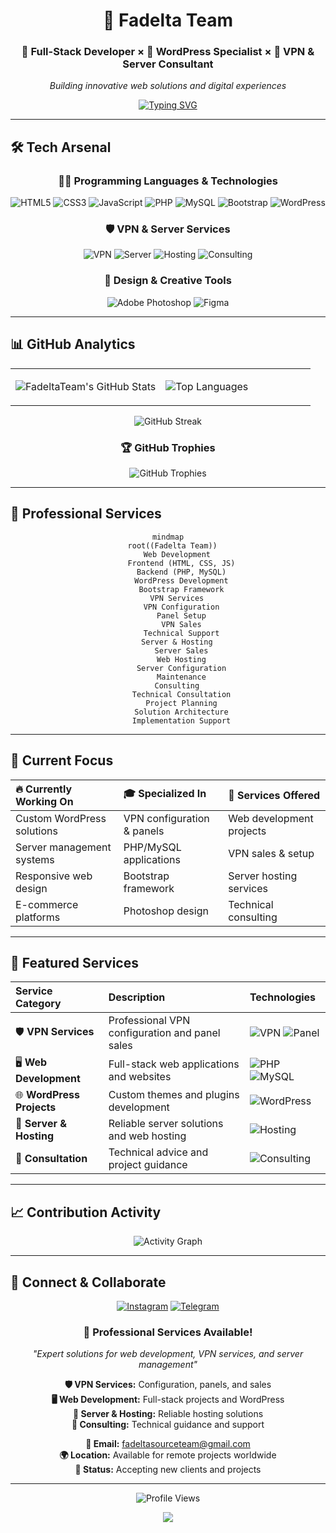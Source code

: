 <div align="center">

# 🌟 Fadelta Team

### 🚀 Full-Stack Developer × 🎨 WordPress Specialist × 📱 VPN & Server Consultant

*Building innovative web solutions and digital experiences*

[![Typing SVG](https://readme-typing-svg.demolab.com?font=Fira+Code&weight=500&size=18&duration=3000&pause=1000&color=00D9FF&center=true&vCenter=true&multiline=true&width=600&height=80&lines=Passionate+Full-Stack+Developer;Creating+Modern+Web+Applications;VPN+%26+Server+Consultant)](https://git.io/typing-svg)

</div>

---

## 🛠 Tech Arsenal

<div align="center">

### 👨‍💻 Programming Languages & Technologies
![HTML5](https://img.shields.io/badge/HTML5-E34F26?style=for-the-badge&logo=html5&logoColor=white)
![CSS3](https://img.shields.io/badge/CSS3-1572B6?style=for-the-badge&logo=css3&logoColor=white)
![JavaScript](https://img.shields.io/badge/JavaScript-F7DF1E?style=for-the-badge&logo=javascript&logoColor=black)
![PHP](https://img.shields.io/badge/PHP-777BB4?style=for-the-badge&logo=php&logoColor=white)
![MySQL](https://img.shields.io/badge/MySQL-4479A1?style=for-the-badge&logo=mysql&logoColor=white)
![Bootstrap](https://img.shields.io/badge/Bootstrap-7952B3?style=for-the-badge&logo=bootstrap&logoColor=white)
![WordPress](https://img.shields.io/badge/WordPress-21759B?style=for-the-badge&logo=wordpress&logoColor=white)

### 🛡 VPN & Server Services
![VPN](https://img.shields.io/badge/VPN_Configuration-4A154B?style=for-the-badge&logo=protonvpn&logoColor=white)
![Server](https://img.shields.io/badge/Server_Hosting-FF6B35?style=for-the-badge&logo=server&logoColor=white)
![Hosting](https://img.shields.io/badge/Web_Hosting-00979D?style=for-the-badge&logo=apache&logoColor=white)
![Consulting](https://img.shields.io/badge/Technical_Consulting-107C10?style=for-the-badge&logo=microsoft&logoColor=white)

### 🎨 Design & Creative Tools
![Adobe Photoshop](https://img.shields.io/badge/Photoshop-31A8FF?style=for-the-badge&logo=Adobe-Photoshop&logoColor=white)
![Figma](https://img.shields.io/badge/Figma-F24E1E?style=for-the-badge&logo=figma&logoColor=white)

</div>

---

## 📊 GitHub Analytics

<div align="center">
<table>
<tr>
<td width="50%">

![FadeltaTeam's GitHub Stats](https://github-readme-stats.vercel.app/api?username=FadeltaTeam&show_icons=true&theme=tokyonight&hide_border=true&bg_color=0D1117&title_color=00D9FF&icon_color=00D9FF&text_color=FFFFFF)

</td>
<td width="50%">

![Top Languages](https://github-readme-stats.vercel.app/api/top-langs/?username=FadeltaTeam&layout=compact&theme=tokyonight&hide_border=true&bg_color=0D1117&title_color=00D9FF&text_color=FFFFFF)

</td>
</tr>
</table>

![GitHub Streak](https://github-readme-streak-stats.herokuapp.com/?user=SitroTeam&theme=tokyonight&hide_border=true&background=0D1117&stroke=00D9FF&ring=00D9FF&fire=FF6B6B&currStreakLabel=00D9FF)

### 🏆 GitHub Trophies
![GitHub Trophies](https://github-profile-trophy.vercel.app/?username=SitroTeam&theme=tokyonight&no-frame=true&no-bg=true&margin-w=4&row=1)

</div>

---

## 🌟 Professional Services

<div align="center">

```mermaid
mindmap
  root((Fadelta Team))
    Web Development
      Frontend (HTML, CSS, JS)
      Backend (PHP, MySQL)
      WordPress Development
      Bootstrap Framework
    VPN Services
      VPN Configuration
      Panel Setup
      VPN Sales
      Technical Support
    Server & Hosting
      Server Sales
      Web Hosting
      Server Configuration
      Maintenance
    Consulting
      Technical Consultation
      Project Planning
      Solution Architecture
      Implementation Support
```

</div>

---

## 🎯 Current Focus

<div align="center">

| 🔥 **Currently Working On** | 🎓 **Specialized In** | 🎯 **Services Offered** |
|:---|:---|:---|
| Custom WordPress solutions | VPN configuration & panels | Web development projects |
| Server management systems | PHP/MySQL applications | VPN sales & setup |
| Responsive web design | Bootstrap framework | Server hosting services |
| E-commerce platforms | Photoshop design | Technical consulting |

</div>

---

## 🚀 Featured Services

<div align="center">

| Service Category | Description | Technologies |
|:---|:---|:---|
| 🛡 **VPN Services** | Professional VPN configuration and panel sales | ![VPN](https://img.shields.io/badge/VPN-4A154B?style=flat-square) ![Panel](https://img.shields.io/badge/Control_Panel-FF6B35?style=flat-square) |
| 🖥 **Web Development** | Full-stack web applications and websites | ![PHP](https://img.shields.io/badge/PHP-777BB4?style=flat-square&logo=php&logoColor=white) ![MySQL](https://img.shields.io/badge/MySQL-4479A1?style=flat-square&logo=mysql&logoColor=white) |
| 🌐 **WordPress Projects** | Custom themes and plugins development | ![WordPress](https://img.shields.io/badge/WordPress-21759B?style=flat-square&logo=wordpress&logoColor=white) |
| 🚀 **Server & Hosting** | Reliable server solutions and web hosting | ![Hosting](https://img.shields.io/badge/Hosting-00979D?style=flat-square&logo=apache&logoColor=white) |
| 💼 **Consultation** | Technical advice and project guidance | ![Consulting](https://img.shields.io/badge/Consulting-107C10?style=flat-square&logo=microsoft&logoColor=white) |

</div>

---

## 📈 Contribution Activity

<div align="center">

![Activity Graph](https://github-readme-activity-graph.vercel.app/graph?username=SitroTeam&theme=tokyo-night&hide_border=true&bg_color=0D1117&color=00D9FF&line=00D9FF&point=FF6B6B)

</div>

---

## 🤝 Connect & Collaborate

<div align="center">

[![Instagram](https://img.shields.io/badge/Instagram-E4405F?style=for-the-badge&logo=instagram&logoColor=white)](https://www.instagram.com/fadelta_team)
[![Telegram](https://img.shields.io/badge/Telegram-FF5722?style=for-the-badge&logo=Telegram&logoColor=white)](https://t.me/fadelta_source)

### 💌 Professional Services Available!

*"Expert solutions for web development, VPN services, and server management"*

**🛡 VPN Services:** Configuration, panels, and sales  
**🖥 Web Development:** Full-stack projects and WordPress  
**🚀 Server & Hosting:** Reliable hosting solutions  
**💼 Consulting:** Technical guidance and support  

**📧 Email:** [fadeltasourceteam@gmail.com](mailto:fadeltasourceteam@gmail.com)  
**🌍 Location:** Available for remote projects worldwide  
**💼 Status:** Accepting new clients and projects  

---

![Profile Views](https://komarev.com/ghpvc/?username=FadeltaTeam&color=00D9FF&style=for-the-badge&label=PROFILE+VIEWS)

</div>

<div align="center">
  <img src="https://capsule-render.vercel.app/api?type=waving&color=gradient&customColorList=6,11,20&height=100&section=footer&text=Thanks%20for%20visiting!&fontSize=16&fontColor=fff&animation=twinkling"/>
</div>

